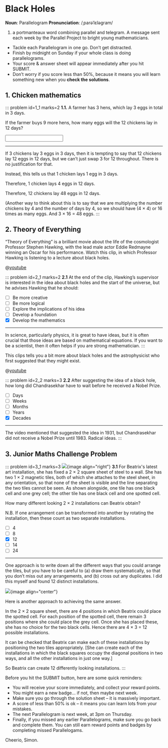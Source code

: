 # Black Holes

<div class="dictionary">

__Noun__: Parallelogram
__Pronunciation__: /ˌparəˈlɛləɡram/

1. a portmanteaux word combining parallel and telegram. A message sent each
week by the Parallel Project to bright young mathematicians.

</div>

*	Tackle each Parallelogram in one go. Don’t get distracted.
*	Finish by midnight on Sunday if your whole class is doing parallelograms.
*	Your score & answer sheet will appear immediately after you hit SUBMIT.
*	Don’t worry if you score less than 50%, because it means you will learn something new when you __check the solutions__.


## 1. Chicken mathematics

::: problem id=1_1 marks=2
__1.1.__ A farmer has 3 hens, which lay 3 eggs in total in 3 days.

If the farmer buys 9 more hens, how many eggs will the 12 chickens lay in 12 days?

<input type="number" solution="48"/>

---

If 3 chickens lay 3 eggs in 3 days, then it is tempting to say that 12 chickens lay 12 eggs in 12 days, but we can’t just swap 3 for 12 throughout. There is no justification for that.

Instead, this tells us that 1 chicken lays 1 egg in 3 days.

Therefore, 1 chicken lays 4 eggs in 12 days.

Therefore, 12 chickens lay 48 eggs in 12 days.

(Another way to think about this is to say that we are multiplying the number chickens by 4 and the number of days by 4, so we should have (4 × 4) or 16 times as many eggs. And 3 × 16 = 48 eggs.
:::


## 2.	Theory of Everything

“Theory of Everything” is a brilliant movie about the life of the cosmologist Professor Stephen Hawking, with the lead male actor Eddie Redmayne winning an Oscar for his performance. Watch this clip, in which Professor Hawking is listening to a lecture about black holes.

@[youtube](8kaJJGWYXxs?rel=0)

::: problem id=2_1 marks=2
__2.1__ At the end of the clip, Hawking’s supervisor is interested in the idea about black holes and the start of the universe, but he advises Hawking that he should:

* [ ] Be more creative
* [ ] Be more logical
* [ ] Explore the implications of his idea
* [ ] Develop a foundation
* [x] Develop the mathematics

---

In science, particularly physics, it is great to have ideas, but it is often crucial that those ideas are based on mathematical equations. If you want to be a scientist, then it often helps if you are strong mathematician.
:::

This clips tells you a bit more about black holes and the astrophysicist who first suggested that they might exist.

@[youtube](5p3kBc2FxMQ?rel=0)

::: problem id=2_2 marks=3
__2.2__ After suggesting the idea of a black hole, how long did Chandrasekhar have to wait before he received a Nobel Prize.

* [ ] Days
* [ ] Weeks  	
* [ ] Months
* [ ] Years
* [x] Decades

---

The video mentioned that suggested the idea in 1931, but Chandrasekhar did not receive a Nobel Prize until 1983. Radical ideas.
:::


## 3.	Junior Maths Challenge Problem
<!--- (2013) Q25 --->

::: problem id=3_1 marks=3
![](/resources/8-07-black-holes/3-question.jpg){image align="right"}
__3.1__ For Beatrix's latest art installation, she has fixed a 2 × 2 square sheet of steel to a wall. She has two 1 × 2 magnetic tiles, both of which she attaches to the steel sheet, in any orientation, so that none of the sheet is visible and the line separating the two tiles cannot be seen. As shown alongside, one tile has one black cell and one grey cell; the other tile has one black cell and one spotted cell.

How many different looking 2 × 2 installations can Beatrix obtain?

N.B. If one arrangement can be transformed into another by rotating the installation, then these count as two separate installations.

* [ ] 4
* [ ] 8
* [x] 12
* [ ] 14
* [ ] 24

---

One approach is to write down all the different ways that you could arrange the tiles, but you have to be careful to (a) draw them systematically, so that you don’t miss out any arrangements, and (b) cross out any duplicates. I did this myself and found 12 distinct installations.

![](/resources/8-07-black-holes/3-answer.jpg){image align="center"}

Here is another approach to achieving the same answer.

In the 2 × 2 square sheet, there are 4 positions in which Beatrix could place the spotted cell. For each position of the spotted cell, there remain 3 positions where she could place the grey cell. Once she has placed these, she has no choice for the two black cells. Hence there are 4 × 3 = 12 possible installations.

It can be checked that Beatrix can make each of these installations by positioning the two tiles appropriately. [She can create each of the installations in which the black squares occupy the diagonal positions in two ways, and all the other installations in just one way.]

So Beatrix can create 12 differently looking installations.
:::

Before you hit the SUBMIT button, here are some quick reminders:

*	You will receive your score immediately, and collect your reward points.
*	You might earn a new badge... if not, then maybe next week.
*	Make sure you go through the solution sheet – it is massively important.
*	A score of less than 50% is ok – it means you can learn lots from your mistakes.
*	The next Parallelogram is next week, at 3pm on Thursday.
*	Finally, if you missed any earlier Parallelograms, make sure you go back and complete them. You can still earn reward points and badges by completing missed Parallelogams.

Cheerio,
Simon.
